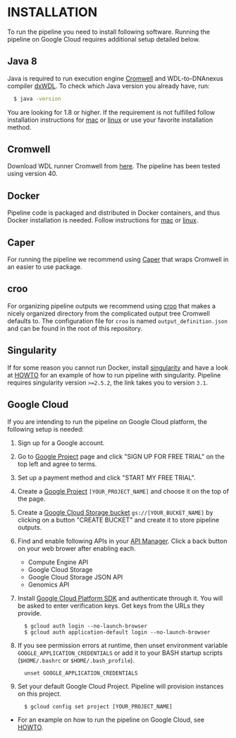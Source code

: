 # INSTALLATION

To run the pipeline you need to install following software. Running the pipeline on Google Cloud requires additional setup detailed below.

## Java 8

Java is required to run execution engine [Cromwell](https://software.broadinstitute.org/wdl/documentation/execution) and WDL-to-DNAnexus compiler [dxWDL](https://github.com/dnanexus/dxWDL).
To check which Java version you already have, run:
```bash
  $ java -version
```
You are looking for 1.8 or higher. If the requirement is not fulfilled follow installation instructions for [mac](https://java.com/en/download/help/mac_install.xml) or
[linux](http://openjdk.java.net/install/) or use your favorite installation method.

## Cromwell

Download WDL runner Cromwell from [here](https://github.com/broadinstitute/cromwell/releases). The pipeline has been tested using version 40.

## Docker

Pipeline code is packaged and distributed in Docker containers, and thus Docker installation is needed. 
Follow instructions for [mac](https://docs.docker.com/docker-for-mac/install/) or [linux](https://docs.docker.com/install/linux/docker-ce/ubuntu/#upgrade-docker-after-using-the-convenience-script).

## Caper

For running the pipeline we recommend using [Caper](https://github.com/ENCODE-DCC/caper) that wraps Cromwell in an easier to use package.

## croo

For organizing pipeline outputs we recommend using [croo](https://github.com/ENCODE-DCC/croo) that makes a nicely organized directory from the complicated output tree Cromwell defaults to. The configuration file for `croo` is named `output_definition.json` and can be found in the root of this repository.

## Singularity

If for some reason you cannot run Docker, install [singularity](https://www.sylabs.io/guides/3.1/user-guide/installation.html) and have a look at [HOWTO](howto.md#local-with-singularity) for an example of how to run pipeline with singularity. Pipeline requires singularity version `>=2.5.2`, the link takes you to version `3.1`.

## Google Cloud

If you are intending to run the pipeline on Google Cloud platform, the following setup is needed:

1. Sign up for a Google account.
2. Go to [Google Project](https://console.developers.google.com/project) page and click "SIGN UP FOR FREE TRIAL" on the top left and agree to terms.
3. Set up a payment method and click "START MY FREE TRIAL".
4. Create a [Google Project](https://console.developers.google.com/project) `[YOUR_PROJECT_NAME]` and choose it on the top of the page.
5. Create a [Google Cloud Storage bucket](https://console.cloud.google.com/storage/browser) `gs://[YOUR_BUCKET_NAME]` by clicking on a button "CREATE BUCKET" and create it to store pipeline outputs.
6. Find and enable following APIs in your [API Manager](https://console.developers.google.com/apis/library). Click a back button on your web brower after enabling each.
    * Compute Engine API
    * Google Cloud Storage
    * Google Cloud Storage JSON API
    * Genomics API

7. Install [Google Cloud Platform SDK](https://cloud.google.com/sdk/downloads) and authenticate through it. You will be asked to enter verification keys. Get keys from the URLs they provide.
    ```
      $ gcloud auth login --no-launch-browser
      $ gcloud auth application-default login --no-launch-browser
    ```

8. If you see permission errors at runtime, then unset environment variable `GOOGLE_APPLICATION_CREDENTIALS` or add it to your BASH startup scripts (`$HOME/.bashrc` or `$HOME/.bash_profile`).
    ```
      unset GOOGLE_APPLICATION_CREDENTIALS
    ```

9. Set your default Google Cloud Project. Pipeline will provision instances on this project.
    ```
      $ gcloud config set project [YOUR_PROJECT_NAME]
    ```

* For an example on how to run the pipeline on Google Cloud, see [HOWTO](howto.md#google-cloud).
